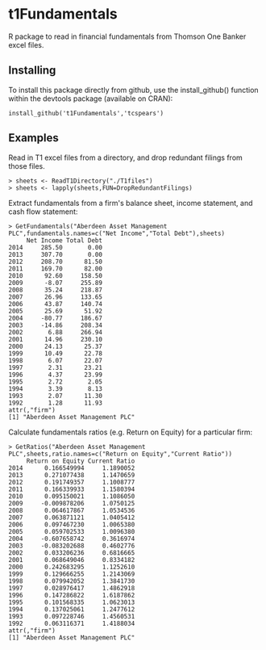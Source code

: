 # t1Fundamentals
R package to read in financial fundamentals from Thomson One Banker excel files.

## Installing

To install this package directly from github, use the install_github() function within the devtools package (available on CRAN):
```
install_github('t1Fundamentals','tcspears')
```

## Examples
Read in T1 excel files from a directory, and drop redundant filings from those files.
```
> sheets <- ReadT1Directory("./T1files")
> sheets <- lapply(sheets,FUN=DropRedundantFilings)
```
Extract fundamentals from a firm's balance sheet, income statement, and cash flow statement:
```
> GetFundamentals("Aberdeen Asset Management PLC",fundamentals.names=c("Net Income","Total Debt"),sheets)
     Net Income Total Debt
2014     285.50       0.00
2013     307.70       0.00
2012     208.70      81.50
2011     169.70      82.00
2010      92.60     158.50
2009      -8.07     255.89
2008      35.24     218.87
2007      26.96     133.65
2006      43.87     140.74
2005      25.69      51.92
2004     -80.77     186.67
2003     -14.86     208.34
2002       6.88     266.94
2001      14.96     230.10
2000      24.13      25.37
1999      10.49      22.78
1998       6.07      22.07
1997       2.31      23.21
1996       4.37      23.99
1995       2.72       2.05
1994       3.39       8.13
1993       2.07      11.30
1992       1.28      11.93
attr(,"firm")
[1] "Aberdeen Asset Management PLC"
```
Calculate fundamentals ratios (e.g. Return on Equity) for a particular firm:

```
> GetRatios("Aberdeen Asset Management PLC",sheets,ratio.names=c("Return on Equity","Current Ratio"))
     Return on Equity Current Ratio
2014      0.166549994     1.1890052
2013      0.271077438     1.1470659
2012      0.191749357     1.1008777
2011      0.166339933     1.1580394
2010      0.095150021     1.1086050
2009     -0.009878206     1.0750125
2008      0.064617867     1.0534536
2007      0.063871121     1.0405412
2006      0.097467230     1.0065380
2005      0.059702533     1.0096380
2004     -0.607658742     0.3616974
2003     -0.083202688     0.4602776
2002      0.033206236     0.6816665
2001      0.068649046     0.8334182
2000      0.242683295     1.1252610
1999      0.129666255     1.2143069
1998      0.079942052     1.3841730
1997      0.028976417     1.4862918
1996      0.147286822     1.6187862
1995      0.101568335     1.0623013
1994      0.137025061     1.2477612
1993      0.097228746     1.4560531
1992      0.063116371     1.4188034
attr(,"firm")
[1] "Aberdeen Asset Management PLC"
```
